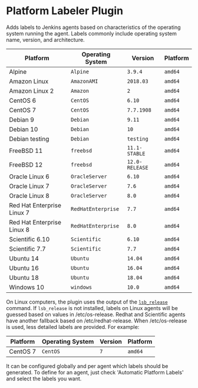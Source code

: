 # Platform Labeler Plugin

Adds labels to Jenkins agents based on characteristics of the operating system running the agent.
Labels commonly include operating system name, version, and architecture.

| Platform                   | Operating System   | Version        | Platform |
| -------------------------- | ------------------ | -------------- | -------- |
| Alpine                     | `Alpine`           | `3.9.4`        | `amd64`  |
| Amazon Linux               | `AmazonAMI`        | `2018.03`      | `amd64`  |
| Amazon Linux 2             | `Amazon`           | `2`            | `amd64`  |
| CentOS 6                   | `CentOS`           | `6.10`         | `amd64`  |
| CentOS 7                   | `CentOS`           | `7.7.1908`     | `amd64`  |
| Debian 9                   | `Debian`           | `9.11`         | `amd64`  |
| Debian 10                  | `Debian`           | `10`           | `amd64`  |
| Debian testing             | `Debian`           | `testing`      | `amd64`  |
| FreeBSD 11                 | `freebsd`          | `11.1-STABLE`  | `amd64`  |
| FreeBSD 12                 | `freebsd`          | `12.0-RELEASE` | `amd64`  |
| Oracle Linux 6             | `OracleServer`     | `6.10`         | `amd64`  |
| Oracle Linux 7             | `OracleServer`     | `7.6`          | `amd64`  |
| Oracle Linux 8             | `OracleServer`     | `8.0`          | `amd64`  |
| Red Hat Enterprise Linux 7 | `RedHatEnterprise` | `7.7`          | `amd64`  |
| Red Hat Enterprise Linux 8 | `RedHatEnterprise` | `8.0`          | `amd64`  |
| Scientific 6.10            | `Scientific`       | `6.10`         | `amd64`  |
| Scientific 7.7             | `Scientific`       | `7.7`          | `amd64`  |
| Ubuntu 14                  | `Ubuntu`           | `14.04`        | `amd64`  |
| Ubuntu 16                  | `Ubuntu`           | `16.04`        | `amd64`  |
| Ubuntu 18                  | `Ubuntu`           | `18.04`        | `amd64`  |
| Windows 10                 | `windows`          | `10.0`         | `amd64`  |

On Linux computers, the plugin uses the output of the [`lsb_release`](https://linux.die.net/man/1/lsb_release) command.
If `lsb_release` is not installed, labels on Linux agents will be guessed based on values in /etc/os-release.
Redhat and Scientific agents have another fallback based on /etc/redhat-release.
When /etc/os-release is used, less detailed labels are provided.
For example:

| Platform                     | Operating System   | Version        | Platform |
| ---------------------------- | ------------------ | -------------- | -------- |
| CentOS 7                     | `CentOS`           | `7`            | `amd64`  |

It can be configured globally and per agent which labels should be generated. 
To define for an agent, just check 'Automatic Platform Labels' and select the labels you want.
